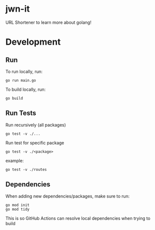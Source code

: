 # jwn-it
URL Shortener to learn more about golang!

# Development
## Run
To run locally, run:
```
go run main.go
```
To build locally, run:
```
go build
```

## Run Tests
Run recursively (all packages)
```
go test -v ./...
```

Run test for specific package
```
go test -v ./<package>
```
example:
```
go test -v ./routes
```

## Dependencies
When adding new dependencies/packages, make sure to run:
```
go mod init
go mod tidy
```
This is so GitHub Actions can resolve local dependencies when trying to build
